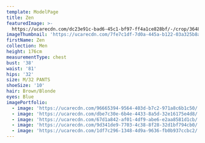 ```yaml
---
template: ModelPage
title: Zen
featuredImage: >-
  https://ucarecdn.com/dc23e91c-bad6-45c1-bf97-ff4a1ce828bf/-/crop/3648x2161/0,198/-/preview/
imageThumbnail: 'https://ucarecdn.com/7fe7c1df-7d0a-445a-b122-03a325b8a491/'
firstName: Zen
collection: Men
height: 176cm
measurementType: chest
bust: '38'
waist: '81'
hips: '32'
size: M/32 PANTS
shoeSize: '10'
hair: Brown/Blonde
eyes: Blue
imagePortfolio:
  - image: 'https://ucarecdn.com/96665394-9564-403d-b7c2-971a8c6b1c50/'
  - image: 'https://ucarecdn.com/dbe7c30e-6b4e-4433-8a5d-32e16175e4d8/'
  - image: 'https://ucarecdn.com/67d1a842-af01-4df9-abe6-e2aa8581d1cb/'
  - image: 'https://ucarecdn.com/9d341de9-7703-4c38-8f28-32d1bf794cb0/'
  - image: 'https://ucarecdn.com/1df7c296-1348-4d9a-9636-fb0b937ccbc2/'
---
```


